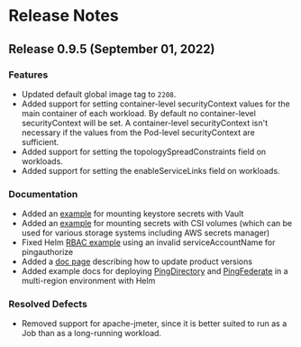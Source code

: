 # Release Notes
## Release 0.9.5 (September 01, 2022)
### Features ###
  - Updated default global image tag to `2208`.
  - Added support for setting container-level securityContext values for the main container of each workload. By default no container-level securityContext will be set. A container-level securityContext isn't necessary if the values from the Pod-level securityContext are sufficient.
  - Added support for setting the topologySpreadConstraints field on workloads.
  - Added support for setting the enableServiceLinks field on workloads.

### Documentation ###
  - Added an [example](https://raw.githubusercontent.com/pingidentity/pingidentity-devops-getting-started/master/30-helm/vault-keystores.yaml) for mounting keystore secrets with Vault
  - Added an [example](https://raw.githubusercontent.com/pingidentity/pingidentity-devops-getting-started/master/30-helm/csi-secrets-volume.yaml) for mounting secrets with CSI volumes (which can be used for various storage systems including AWS secrets manager)
  - Fixed Helm [RBAC example](https://raw.githubusercontent.com/pingidentity/pingidentity-devops-getting-started/master/30-helm/rbac.yaml) using an invalid serviceAccountName for pingauthorize
  - Added a [doc page](https://helm.pingidentity.com/howto/updatetags/) describing how to update product versions
  - Added example docs for deploying [PingDirectory](https://devops.pingidentity.com/deployment/deployPDMultiRegion/) and [PingFederate](https://devops.pingidentity.com/deployment/deployPFMultiRegion/) in a multi-region environment with Helm

### Resolved Defects ###
  - Removed support for apache-jmeter, since it is better suited to run as a Job than as a long-running workload.

